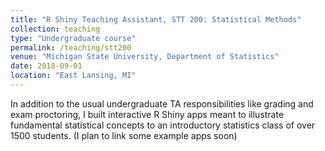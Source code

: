```yaml
---
title: "R Shiny Teaching Assistant, STT 200: Statistical Methods"
collection: teaching
type: "Undergraduate course"
permalink: /teaching/stt200
venue: "Michigan State University, Department of Statistics"
date: 2018-09-01
location: "East Lansing, MI"
---
```


In addition to the usual undergraduate TA responsibilities like grading and exam proctoring, I built interactive R Shiny apps meant to illustrate fundamental statistical concepts to an introductory statistics class of over 1500 students.  (I plan to link some example apps soon)

